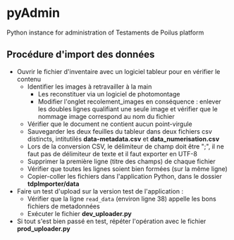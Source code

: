 # pyAdmin
Python instance for administration of Testaments de Poilus platform

## Procédure d'import des données
- Ouvrir le fichier d'inventaire avec un logiciel tableur pour en vérifier le contenu
    - Identifier les images à retravailler à la main
        - Les reconstituer via un logiciel de photomontage
        - Modifier l'onglet recolement_images en conséquence : enlever les doubles lignes qualifiant une seule image et vérifier que le nommage image correspond au nom du fichier
    - Vérifier que le document ne contient aucun point-virgule
    - Sauvegarder les deux feuilles du tableur dans deux fichiers csv distincts, intitutilés **data-metadata.csv** et **data_numerisation.csv**
    - Lors de la conversion CSV, le délimiteur de champ doit être ";", il ne faut pas de délimiteur de texte et il faut exporter en UTF-8
    - Supprimer la première ligne (titre des champs) de chaque fichier
    - Vérifier que toutes les lignes soient bien formées (sur la même ligne)
    - Copier-coller les fichiers dans l'application Python, dans le dossier **tdpImporter/data**
- Faire un test d'upload sur la version test de l'application :
    - Vérifier que la ligne `read_data` (environ ligne 38) appelle les bons fichiers de metadonnées
    - Exécuter le fichier **dev_uploader.py**
- Si tout s'est bien passé en test, répéter l'opération avec le fichier **prod_uploader.py**